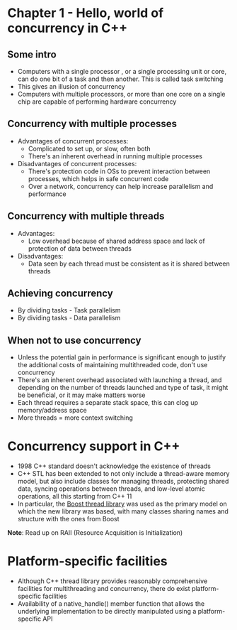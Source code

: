 # Chapter 1 - Hello, world of concurrency in C++

## Some intro

- Computers with a single processor , or a single processing unit or core, can do one bit of a task and then another. This is called task switching
- This gives an illusion of concurrency
- Computers with multiple processors, or more than one core on a single chip are capable of performing hardware concurrency

## Concurrency with multiple processes

- Advantages of concurrent processes:
  - Complicated to set up, or slow, often both
  - There's an inherent overhead in running multiple processes
- Disadvantages of concurrent processes:
  - There's protection code in OSs to prevent interaction between processes, which helps in safe concurrent code
  - Over a network, concurrency can help increase parallelism and performance

## Concurrency with multiple threads

- Advantages:
  - Low overhead because of shared address space and lack of protection of data between threads
- Disadvantages:
  - Data seen by each thread must be consistent as it is shared between threads

## Achieving concurrency

- By dividing tasks - Task parallelism
- By dividing tasks - Data parallelism

## When not to use concurrency

- Unless the potential gain in performance is significant enough to justify the additional costs of maintaining multithreaded code, don't use concurrency
- There's an inherent overhead associated with launching a thread, and depending on the number of threads launched and type of task, it might be beneficial, or it may make matters worse
- Each thread requires a separate stack space, this can clog up memory/address space
- More threads = more context switching

# Concurrency support in C++

- 1998 C++ standard doesn't acknowledge the existence of threads
- C++ STL has been extended to not only include a thread-aware memory model, but also include classes for managing threads, protecting shared data, syncing operations between threads, and low-level atomic operations, all this starting from C++ 11
- In particular, the [Boost thread library](https://www.boost.org/) was used as the primary model on which the new library was based, with many classes sharing names and structure with the ones from Boost

**Note**: Read up on RAII (Resource Acquisition is Initialization)

# Platform-specific facilities

- Although C++ thread library provides reasonably comprehensive facilities for multithreading and concurrency, there do exist platform-specific facilities
- Availability of a native_handle() member function that allows the underlying implementation to be directly manipulated using a platform-specific API
